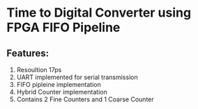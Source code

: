 # Time to Digital Converter using FPGA FIFO Pipeline

## Features:

1. Resoultion 17ps
2. UART implemented for serial transmission
3. FIFO pipleine implementation
4. Hybrid Counter implementation
5. Contains 2 Fine Counters and 1 Coarse Counter

